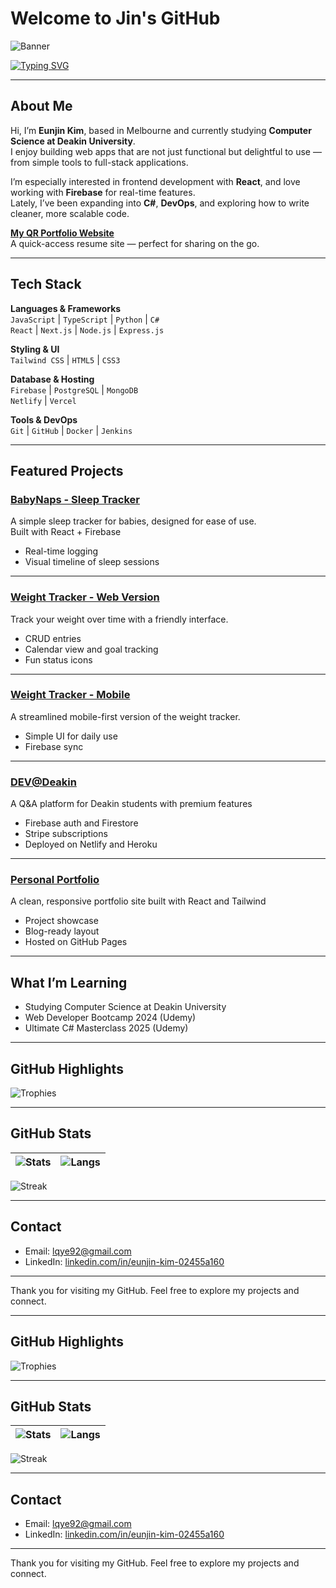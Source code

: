 # Welcome to Jin's GitHub

![Banner](https://capsule-render.vercel.app/api?type=waving&color=gradient&height=180&section=header&text=Welcome%20to%20Jin's%20GitHub&fontSize=32&fontAlignY=40)

[![Typing SVG](https://readme-typing-svg.herokuapp.com?font=Fira+Code&pause=1000&color=36BCF7&width=500&lines=Hi+there!+I'm+Jin.;Full+Stack+Developer;React%2C+Node.js%2C+Firebase+enthusiast)](https://git.io/typing-svg)

---

## About Me

Hi, I’m **Eunjin Kim**, based in Melbourne and currently studying **Computer Science at Deakin University**.  
I enjoy building web apps that are not just functional but delightful to use — from simple tools to full-stack applications.

I’m especially interested in frontend development with **React**, and love working with **Firebase** for real-time features.  
Lately, I’ve been expanding into **C#**, **DevOps**, and exploring how to write cleaner, more scalable code.

[**My QR Portfolio Website**](https://jinyorjin.github.io/qr-portfolio/)  
A quick-access resume site — perfect for sharing on the go.

---

## Tech Stack

**Languages & Frameworks**  
`JavaScript` | `TypeScript` | `Python` | `C#`  
`React` | `Next.js` | `Node.js` | `Express.js`

**Styling & UI**  
`Tailwind CSS` | `HTML5` | `CSS3`

**Database & Hosting**  
`Firebase` | `PostgreSQL` | `MongoDB`  
`Netlify` | `Vercel`

**Tools & DevOps**  
`Git` | `GitHub` | `Docker` | `Jenkins`

---

## Featured Projects

### [BabyNaps - Sleep Tracker](https://github.com/jinyorjin/babynaps.git)  
A simple sleep tracker for babies, designed for ease of use.  
Built with React + Firebase  
- Real-time logging  
- Visual timeline of sleep sessions

---

### [Weight Tracker - Web Version](https://github.com/jinyorjin/weight-tracker.git)  
Track your weight over time with a friendly interface.  
- CRUD entries  
- Calendar view and goal tracking  
- Fun status icons

---

### [Weight Tracker - Mobile](https://github.com/jinyorjin/weight-tracker-mobile.git)  
A streamlined mobile-first version of the weight tracker.  
- Simple UI for daily use  
- Firebase sync

---

### [DEV@Deakin](https://github.com/jinyorjin/9.1Task.git)  
A Q&A platform for Deakin students with premium features  
- Firebase auth and Firestore  
- Stripe subscriptions  
- Deployed on Netlify and Heroku

---

### [Personal Portfolio](https://github.com/jinyorjin/Task-1.1P)  
A clean, responsive portfolio site built with React and Tailwind  
- Project showcase  
- Blog-ready layout  
- Hosted on GitHub Pages

---

## What I’m Learning

- Studying Computer Science at Deakin University  
- Web Developer Bootcamp 2024 (Udemy)  
- Ultimate C# Masterclass 2025 (Udemy)

---

## GitHub Highlights

![Trophies](https://github-profile-trophy.vercel.app/?username=jinyorjin&theme=gruvbox)

---

## GitHub Stats

| ![Stats](https://github-readme-stats.vercel.app/api?username=jinyorjin&show_icons=true&theme=radical) | ![Langs](https://github-readme-stats.vercel.app/api/top-langs/?username=jinyorjin&layout=compact&theme=radical) |
| ------------------------------------------------------------ | ------------------------------------------------------------ |

![Streak](https://github-readme-streak-stats.herokuapp.com/?user=jinyorjin&theme=radical)

---

## Contact

- Email: [lqye92@gmail.com](mailto:lqye92@gmail.com)  
- LinkedIn: [linkedin.com/in/eunjin-kim-02455a160](https://www.linkedin.com/in/eunjin-kim-02455a160/)

---

Thank you for visiting my GitHub. Feel free to explore my projects and connect.


---

## GitHub Highlights

![Trophies](https://github-profile-trophy.vercel.app/?username=jinyorjin&theme=gruvbox)

---

## GitHub Stats

| ![Stats](https://github-readme-stats.vercel.app/api?username=jinyorjin&show_icons=true&theme=radical) | ![Langs](https://github-readme-stats.vercel.app/api/top-langs/?username=jinyorjin&layout=compact&theme=radical) |
| ------------------------------------------------------------ | ------------------------------------------------------------ |

![Streak](https://github-readme-streak-stats.herokuapp.com/?user=jinyorjin&theme=radical)

---

## Contact

- Email: [lqye92@gmail.com](mailto:lqye92@gmail.com)  
- LinkedIn: [linkedin.com/in/eunjin-kim-02455a160](https://www.linkedin.com/in/eunjin-kim-02455a160/)

---

Thank you for visiting my GitHub. Feel free to explore my projects and connect.
